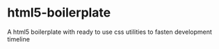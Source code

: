 # html5-boilerplate
A html5 boilerplate with ready to use css utilities to fasten development timeline
